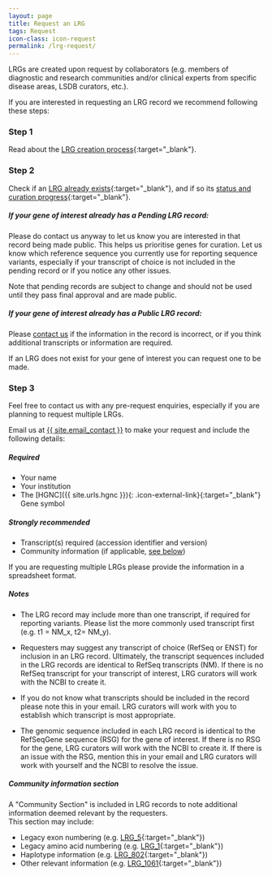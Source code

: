 ```yaml
---
layout: page
title: Request an LRG
tags: Request
icon-class: icon-request
permalink: /lrg-request/
---
```



LRGs are created upon request by collaborators (e.g. members of diagnostic and research communities and/or clinical experts from specific disease areas, LSDB curators, etc.).  

If you are interested in requesting an LRG record we recommend following these steps:  


### Step 1

Read about the [LRG creation process](/documentation/lrg-creation){:target="_blank"}. 
<div class="margin-bottom-40"></div>


### Step 2

Check if an [LRG already exists](/search/?query=*){:target="_blank"}, and if so its [status and curation progress](/curation-status){:target="_blank"}.


##### If your gene of interest already has a Pending LRG record:

Please do contact us anyway to let us know you are interested in that record being made public. 
This helps us prioritise genes for curation.  Let us know which reference sequence you currently use for reporting sequence variants, especially if your transcript of choice is not included in the pending record or if you notice any other issues.

<div class="icon-info close-icon-5 highlight_block margin-bottom-30">Note that pending records are subject to change and should not be used until they pass final approval and are made public.</div>


##### If your gene of interest already has a Public LRG record:

Please <a href="mailto:{{ site.email_contact }}">contact us</a> if the information in the record is incorrect, or if you think additional transcripts or information are required.


If an LRG does not exist for your gene of interest you can request one to be made.
<div class="margin-bottom-40"></div>


### Step 3

Feel free to contact us with any pre-request enquiries, especially if you are planning to request multiple LRGs.
 
Email us at <a href="mailto:{{ site.email_contact }}">{{ site.email_contact }}</a> to make your request and include the following details:
 
##### Required

* Your name
* Your institution
* The [HGNC]({{ site.urls.hgnc }}){: .icon-external-link}{:target="_blank"} Gene symbol

<div class="margin-top-20"></div>

##### Strongly recommended

* Transcript(s) required (accession identifier and version)
* Community information (if applicable, [see below](#community-information-section))
 

<div class="icon-info close-icon-5 highlight_block margin-bottom-30">If you are requesting multiple LRGs please provide the information in a spreadsheet format.</div>


##### Notes
 
* The LRG record may include more than one transcript, if required for reporting variants.
Please list the more commonly used transcript first (e.g. t1 = NM_x, t2= NM_y). 

* Requesters may suggest any transcript of choice (RefSeq or ENST) for inclusion in an LRG record. Ultimately, the transcript sequences included in the LRG records are identical to RefSeq transcripts (NM).  If there is no RefSeq transcript for your transcript of interest, LRG curators will work with the NCBI to create it.
 
* If you do not know what transcripts should be included in the record please note this in your email.  LRG curators will work with you to establish which transcript is most appropriate.
 
* The genomic sequence included in each LRG record is identical to the RefSeqGene sequence (RSG) for the gene of interest. If there is no RSG for the gene, LRG curators will work with the NCBI to create it.  If there is an issue with the RSG, mention this in your email and LRG curators will work with yourself and the NCBI to resolve the issue.

<div class="margin-bottom-30"></div>

##### Community information section
 
A "Community Section" is included in LRG records to note additional information deemed relevant by the requesters.  
This section may include:

* Legacy exon numbering (e.g. [LRG_5](/search/?query=LRG_5){:target="_blank"})
* Legacy amino acid numbering (e.g. [LRG_1](/search/?query=LRG_1){:target="_blank"})
* Haplotype information (e.g. [LRG_802](/search/?query=LRG_802){:target="_blank"})
* Other relevant information (e.g. [LRG_1061](/search/?query=LRG_1061){:target="_blank"})

